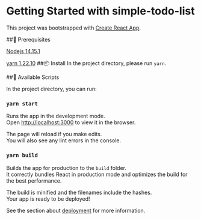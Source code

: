 # Getting Started with simple-todo-list

This project was bootstrapped with [Create React App](https://github.com/facebook/create-react-app).

##🔖 Prerequisites

[Nodejs 14.15.1](https://nodejs.org/en/blog/release/v14.15.1/)

[yarn 1.22.10](https://www.npmjs.com/package/yarn/v/1.22.10)
##📦 Install
In the project directory, please run `yarn`.

##🧐 Available Scripts

In the project directory, you can run:

### `yarn start`

Runs the app in the development mode.\
Open [http://localhost:3000](http://localhost:3000) to view it in the browser.

The page will reload if you make edits.\
You will also see any lint errors in the console.

### `yarn build`

Builds the app for production to the `build` folder.\
It correctly bundles React in production mode and optimizes the build for the best performance.

The build is minified and the filenames include the hashes.\
Your app is ready to be deployed!

See the section about [deployment](https://facebook.github.io/create-react-app/docs/deployment) for more information.
